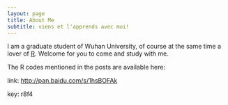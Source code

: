 ```yaml
---
layout: page
title: About Me
subtitle: viens et l'apprends avec moi!
---
```


I am a graduate student of Wuhan University, of course at the same time a lover of [R](https://www.r-project.org/).
Welcome for you to come and study with me.

The R codes mentioned in the posts are available here:

link: http://pan.baidu.com/s/1hsBOFAk

key: r8f4
